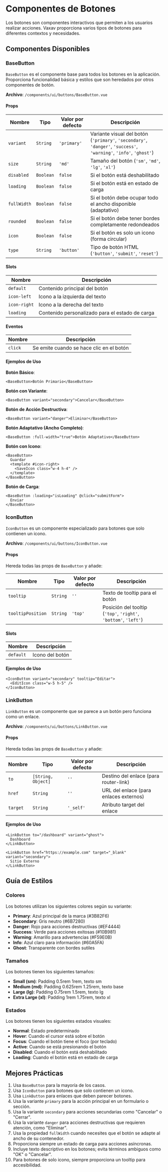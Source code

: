 # Componentes de Botones

Los botones son componentes interactivos que permiten a los usuarios realizar acciones. Vaxav proporciona varios tipos de botones para diferentes contextos y necesidades.

## Componentes Disponibles

### BaseButton

`BaseButton` es el componente base para todos los botones en la aplicación. Proporciona funcionalidad básica y estilos que son heredados por otros componentes de botón.

**Archivo**: `/components/ui/buttons/BaseButton.vue`

#### Props

| Nombre | Tipo | Valor por defecto | Descripción |
|--------|------|------------------|-------------|
| `variant` | `String` | `'primary'` | Variante visual del botón (`'primary'`, `'secondary'`, `'danger'`, `'success'`, `'warning'`, `'info'`, `'ghost'`) |
| `size` | `String` | `'md'` | Tamaño del botón (`'sm'`, `'md'`, `'lg'`, `'xl'`) |
| `disabled` | `Boolean` | `false` | Si el botón está deshabilitado |
| `loading` | `Boolean` | `false` | Si el botón está en estado de carga |
| `fullWidth` | `Boolean` | `false` | Si el botón debe ocupar todo el ancho disponible (adaptativo) |
| `rounded` | `Boolean` | `false` | Si el botón debe tener bordes completamente redondeados |
| `icon` | `Boolean` | `false` | Si el botón es solo un icono (forma circular) |
| `type` | `String` | `'button'` | Tipo de botón HTML (`'button'`, `'submit'`, `'reset'`) |

#### Slots

| Nombre | Descripción |
|--------|-------------|
| `default` | Contenido principal del botón |
| `icon-left` | Icono a la izquierda del texto |
| `icon-right` | Icono a la derecha del texto |
| `loading` | Contenido personalizado para el estado de carga |

#### Eventos

| Nombre | Descripción |
|--------|-------------|
| `click` | Se emite cuando se hace clic en el botón |

#### Ejemplos de Uso

**Botón Básico**:
```vue
<BaseButton>Botón Primario</BaseButton>
```

**Botón con Variante**:
```vue
<BaseButton variant="secondary">Cancelar</BaseButton>
```

**Botón de Acción Destructiva**:
```vue
<BaseButton variant="danger">Eliminar</BaseButton>
```

**Botón Adaptativo (Ancho Completo)**:
```vue
<BaseButton :full-width="true">Botón Adaptativo</BaseButton>
```

**Botón con Icono**:
```vue
<BaseButton>
  Guardar
  <template #icon-right>
    <SaveIcon class="w-4 h-4" />
  </template>
</BaseButton>
```

**Botón de Carga**:
```vue
<BaseButton :loading="isLoading" @click="submitForm">
  Enviar
</BaseButton>
```

### IconButton

`IconButton` es un componente especializado para botones que solo contienen un icono.

**Archivo**: `/components/ui/buttons/IconButton.vue`

#### Props

Hereda todas las props de `BaseButton` y añade:

| Nombre | Tipo | Valor por defecto | Descripción |
|--------|------|------------------|-------------|
| `tooltip` | `String` | `''` | Texto de tooltip para el botón |
| `tooltipPosition` | `String` | `'top'` | Posición del tooltip (`'top'`, `'right'`, `'bottom'`, `'left'`) |

#### Slots

| Nombre | Descripción |
|--------|-------------|
| `default` | Icono del botón |

#### Ejemplos de Uso

```vue
<IconButton variant="secondary" tooltip="Editar">
  <EditIcon class="w-5 h-5" />
</IconButton>
```

### LinkButton

`LinkButton` es un componente que se parece a un botón pero funciona como un enlace.

**Archivo**: `/components/ui/buttons/LinkButton.vue`

#### Props

Hereda todas las props de `BaseButton` y añade:

| Nombre | Tipo | Valor por defecto | Descripción |
|--------|------|------------------|-------------|
| `to` | `[String, Object]` | `''` | Destino del enlace (para router-link) |
| `href` | `String` | `''` | URL del enlace (para enlaces externos) |
| `target` | `String` | `'_self'` | Atributo target del enlace |

#### Ejemplos de Uso

```vue
<LinkButton to="/dashboard" variant="ghost">
  Dashboard
</LinkButton>

<LinkButton href="https://example.com" target="_blank" variant="secondary">
  Sitio Externo
</LinkButton>
```

## Guía de Estilos

### Colores

Los botones utilizan los siguientes colores según su variante:

- **Primary**: Azul principal de la marca (#3B82F6)
- **Secondary**: Gris neutro (#6B7280)
- **Danger**: Rojo para acciones destructivas (#EF4444)
- **Success**: Verde para acciones exitosas (#10B981)
- **Warning**: Amarillo para advertencias (#F59E0B)
- **Info**: Azul claro para información (#60A5FA)
- **Ghost**: Transparente con bordes sutiles

### Tamaños

Los botones tienen los siguientes tamaños:

- **Small (sm)**: Padding 0.5rem 1rem, texto sm
- **Medium (md)**: Padding 0.625rem 1.25rem, texto base
- **Large (lg)**: Padding 0.75rem 1.5rem, texto lg
- **Extra Large (xl)**: Padding 1rem 1.75rem, texto xl

### Estados

Los botones tienen los siguientes estados visuales:

- **Normal**: Estado predeterminado
- **Hover**: Cuando el cursor está sobre el botón
- **Focus**: Cuando el botón tiene el foco (por teclado)
- **Active**: Cuando se está presionando el botón
- **Disabled**: Cuando el botón está deshabilitado
- **Loading**: Cuando el botón está en estado de carga

## Mejores Prácticas

1. Usa `BaseButton` para la mayoría de los casos.
2. Usa `IconButton` para botones que solo contienen un icono.
3. Usa `LinkButton` para enlaces que deben parecer botones.
4. Usa la variante `primary` para la acción principal en un formulario o sección.
5. Usa la variante `secondary` para acciones secundarias como "Cancelar" o "Cerrar".
6. Usa la variante `danger` para acciones destructivas que requieren atención, como "Eliminar".
7. Usa la propiedad `fullWidth` cuando necesites que el botón se adapte al ancho de su contenedor.
8. Proporciona siempre un estado de carga para acciones asíncronas.
9. Incluye texto descriptivo en los botones; evita términos ambiguos como "OK" o "Cancelar".
10. Para botones de solo icono, siempre proporciona un tooltip para accesibilidad.
